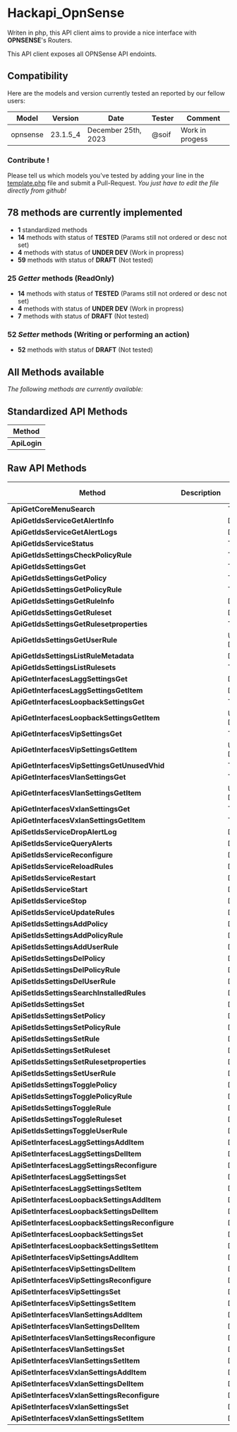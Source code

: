 # Hackapi_OpnSense

Writen in php, this API client aims to provide a nice interface with **OPNSENSE**'s Routers.

This API client exposes all OPNSense API endoints.



## Compatibility

Here are the models and version currently tested an reported by our fellow users:

| Model | Version | Date | Tester | Comment |
| ----- | ------- | ---- | ------ | ------- |
| opnsense | 23.1.5_4 |December 25th, 2023 |@soif | Work in progess |


### Contribute !

Please tell us which models you've tested by adding your line in the [template.php](template.php) file and submit a Pull-Request.
*You just have to edit the file directly from github!*


## 78 methods are currently implemented

- **1** standardized methods
- **14** methods with status of **TESTED** (Params still not ordered or desc not set)
- **4** methods with status of **UNDER DEV** (Work in propress)
- **59** methods with status of **DRAFT** (Not tested)



### 25 *Getter* methods (ReadOnly)

- **14** methods with status of **TESTED** (Params still not ordered or desc not set)
- **4** methods with status of **UNDER DEV** (Work in propress)
- **7** methods with status of **DRAFT** (Not tested)


### 52 *Setter* methods (Writing or performing an action)

- **52** methods with status of **DRAFT** (Not tested)



## All Methods available

*The following methods are currently available:*

## Standardized API Methods

| Method |
| ------ |
| **ApiLogin** |

## Raw API Methods

| Method | Description | Dev. State |
| ------ | ----------- | ----------------- |
| **ApiGetCoreMenuSearch** |  | TESTED |
| **ApiGetIdsServiceGetAlertInfo** |  | DRAFT |
| **ApiGetIdsServiceGetAlertLogs** |  | DRAFT |
| **ApiGetIdsServiceStatus** |  | TESTED |
| **ApiGetIdsSettingsCheckPolicyRule** |  | TESTED |
| **ApiGetIdsSettingsGet** |  | TESTED |
| **ApiGetIdsSettingsGetPolicy** |  | TESTED |
| **ApiGetIdsSettingsGetPolicyRule** |  | TESTED |
| **ApiGetIdsSettingsGetRuleInfo** |  | DRAFT |
| **ApiGetIdsSettingsGetRuleset** |  | DRAFT |
| **ApiGetIdsSettingsGetRulesetproperties** |  | TESTED |
| **ApiGetIdsSettingsGetUserRule** |  | UNDER DEV |
| **ApiGetIdsSettingsListRuleMetadata** |  | DRAFT |
| **ApiGetIdsSettingsListRulesets** |  | TESTED |
| **ApiGetInterfacesLaggSettingsGet** |  | DRAFT |
| **ApiGetInterfacesLaggSettingsGetItem** |  | DRAFT |
| **ApiGetInterfacesLoopbackSettingsGet** |  | TESTED |
| **ApiGetInterfacesLoopbackSettingsGetItem** |  | UNDER DEV |
| **ApiGetInterfacesVipSettingsGet** |  | TESTED |
| **ApiGetInterfacesVipSettingsGetItem** |  | UNDER DEV |
| **ApiGetInterfacesVipSettingsGetUnusedVhid** |  | TESTED |
| **ApiGetInterfacesVlanSettingsGet** |  | TESTED |
| **ApiGetInterfacesVlanSettingsGetItem** |  | UNDER DEV |
| **ApiGetInterfacesVxlanSettingsGet** |  | TESTED |
| **ApiGetInterfacesVxlanSettingsGetItem** |  | TESTED |
| **ApiSetIdsServiceDropAlertLog** |  | DRAFT |
| **ApiSetIdsServiceQueryAlerts** |  | DRAFT |
| **ApiSetIdsServiceReconfigure** |  | DRAFT |
| **ApiSetIdsServiceReloadRules** |  | DRAFT |
| **ApiSetIdsServiceRestart** |  | DRAFT |
| **ApiSetIdsServiceStart** |  | DRAFT |
| **ApiSetIdsServiceStop** |  | DRAFT |
| **ApiSetIdsServiceUpdateRules** |  | DRAFT |
| **ApiSetIdsSettingsAddPolicy** |  | DRAFT |
| **ApiSetIdsSettingsAddPolicyRule** |  | DRAFT |
| **ApiSetIdsSettingsAddUserRule** |  | DRAFT |
| **ApiSetIdsSettingsDelPolicy** |  | DRAFT |
| **ApiSetIdsSettingsDelPolicyRule** |  | DRAFT |
| **ApiSetIdsSettingsDelUserRule** |  | DRAFT |
| **ApiSetIdsSettingsSearchInstalledRules** |  | DRAFT |
| **ApiSetIdsSettingsSet** |  | DRAFT |
| **ApiSetIdsSettingsSetPolicy** |  | DRAFT |
| **ApiSetIdsSettingsSetPolicyRule** |  | DRAFT |
| **ApiSetIdsSettingsSetRule** |  | DRAFT |
| **ApiSetIdsSettingsSetRuleset** |  | DRAFT |
| **ApiSetIdsSettingsSetRulesetproperties** |  | DRAFT |
| **ApiSetIdsSettingsSetUserRule** |  | DRAFT |
| **ApiSetIdsSettingsTogglePolicy** |  | DRAFT |
| **ApiSetIdsSettingsTogglePolicyRule** |  | DRAFT |
| **ApiSetIdsSettingsToggleRule** |  | DRAFT |
| **ApiSetIdsSettingsToggleRuleset** |  | DRAFT |
| **ApiSetIdsSettingsToggleUserRule** |  | DRAFT |
| **ApiSetInterfacesLaggSettingsAddItem** |  | DRAFT |
| **ApiSetInterfacesLaggSettingsDelItem** |  | DRAFT |
| **ApiSetInterfacesLaggSettingsReconfigure** |  | DRAFT |
| **ApiSetInterfacesLaggSettingsSet** |  | DRAFT |
| **ApiSetInterfacesLaggSettingsSetItem** |  | DRAFT |
| **ApiSetInterfacesLoopbackSettingsAddItem** |  | DRAFT |
| **ApiSetInterfacesLoopbackSettingsDelItem** |  | DRAFT |
| **ApiSetInterfacesLoopbackSettingsReconfigure** |  | DRAFT |
| **ApiSetInterfacesLoopbackSettingsSet** |  | DRAFT |
| **ApiSetInterfacesLoopbackSettingsSetItem** |  | DRAFT |
| **ApiSetInterfacesVipSettingsAddItem** |  | DRAFT |
| **ApiSetInterfacesVipSettingsDelItem** |  | DRAFT |
| **ApiSetInterfacesVipSettingsReconfigure** |  | DRAFT |
| **ApiSetInterfacesVipSettingsSet** |  | DRAFT |
| **ApiSetInterfacesVipSettingsSetItem** |  | DRAFT |
| **ApiSetInterfacesVlanSettingsAddItem** |  | DRAFT |
| **ApiSetInterfacesVlanSettingsDelItem** |  | DRAFT |
| **ApiSetInterfacesVlanSettingsReconfigure** |  | DRAFT |
| **ApiSetInterfacesVlanSettingsSet** |  | DRAFT |
| **ApiSetInterfacesVlanSettingsSetItem** |  | DRAFT |
| **ApiSetInterfacesVxlanSettingsAddItem** |  | DRAFT |
| **ApiSetInterfacesVxlanSettingsDelItem** |  | DRAFT |
| **ApiSetInterfacesVxlanSettingsReconfigure** |  | DRAFT |
| **ApiSetInterfacesVxlanSettingsSet** |  | DRAFT |
| **ApiSetInterfacesVxlanSettingsSetItem** |  | DRAFT |
